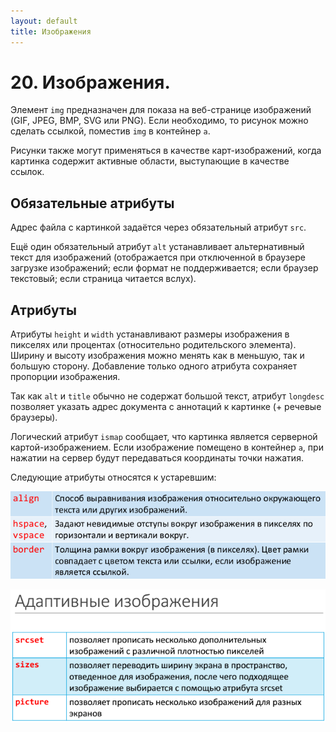 ```yaml
---
layout: default
title: Изображения
---
```


# 20. Изображения.

Элемент `img` предназначен для показа на веб-странице изображений (GIF, JPEG, BMP, SVG или PNG). Если необходимо, то рисунок можно сделать ссылкой, поместив `img` в контейнер `a`.

Рисунки также могут применяться в качестве карт-изображений, когда картинка содержит активные области, выступающие в качестве ссылок.

## Обязательные атрибуты

Адрес файла с картинкой задаётся через обязательный атрибут `src`.

Ещё один обязательный атрибут `alt` устанавливает альтернативный текст для изображений (отображается при отключенной в браузере загрузке изображений; если формат не поддерживается; если браузер текстовый; если страница читается вслух).

## Атрибуты

Атрибуты `height` и `width` устанавливают размеры изображения в пикселях или процентах (относительно родительского элемента). Ширину и высоту изображения можно менять как в меньшую, так и большую сторону. Добавление только одного атрибута сохраняет пропорции изображения.

Так как `alt` и `title` обычно не содержат большой текст, атрибут `longdesc` позволяет указать адрес документа с аннотаций к картинке (+ речевые браузеры).

Логический атрибут `ismap` сообщает, что картинка является серверной картой-изображением. Если изображение помещено в контейнер `a`, при нажатии на сервер будут передаваться координаты точки нажатия.

Следующие атрибуты относятся к устаревшим:

![](images/chrome_2017-05-26_21-57-27.png)

![](images/chrome_2017-05-26_22-11-25.png)